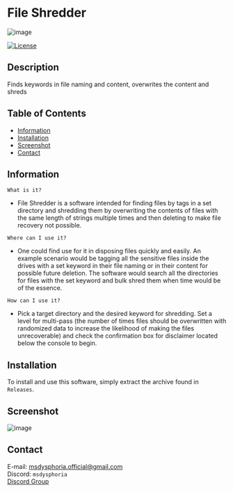 # File Shredder
![image](https://github.com/user-attachments/assets/58893b3e-7d64-410d-be72-c0943409c98d)

[![License](https://img.shields.io/badge/license-Ms._Dysphoria-blue.svg)](LICENSE)

## Description

Finds keywords in file naming and content, overwrites the content and shreds
 
## Table of Contents
- [Information](#information)
- [Installation](#installation)
- [Screenshot](#screenshot)
- [Contact](#contact)

## Information
`What is it?` <br />
- File Shredder is a software intended for finding files by tags in a set directory and shredding them by overwriting the contents of files with the same length of strings multiple times and then deleting to make file recovery not possible.
 
`Where can I use it?` <br />
- One could find use for it in disposing files quickly and easily. An example scenario would be tagging all the sensitive files inside the drives with a set keyword in their file naming or in their content for possible future deletion. The software would search all the directories for files with the set keyword and bulk shred them when time would be of the essence.

`How can I use it?` <br />
- Pick a target directory and the desired keyword for shredding. Set a level for multi-pass (the number of times files should be overwritten with randomized data to increase the likelihood of making the files unrecoverable) and check the confirmation box for disclaimer located below the console to begin.

## Installation
To install and use this software, simply extract the archive found in `Releases`.

## Screenshot

![image](https://github.com/user-attachments/assets/cbb5d88f-0050-4563-934a-0aac29acb222)



## Contact
E-mail: msdysphoria.official@gmail.com<br />
Discord: `msdysphoria`<br />
[Discord Group](https://discord.gg/tG6krSHZbG)
